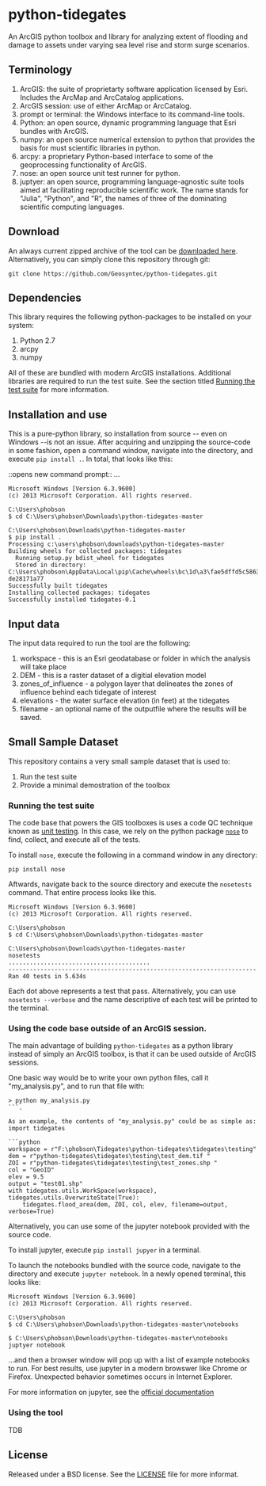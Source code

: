 # python-tidegates
An ArcGIS python toolbox and library for analyzing extent of flooding and damage to assets under varying sea level rise and storm surge scenarios.

## Terminology
  1. ArcGIS: the suite of proprietarty software application licensed by Esri. Includes the ArcMap and ArcCatalog applications.
  1. ArcGIS session: use of either ArcMap or ArcCatalog.
  1. prompt or terminal: the Windows interface to its command-line tools.
  1. Python: an open source, dynamic programming language that Esri bundles with ArcGIS.
  1. numpy: an open source numerical extension to python that provides the basis for must scientific libraries in python.
  1. arcpy: a proprietary Python-based interface to some of the geoprocessing functionality of ArcGIS.
  1. nose: an open source unit test runner for python.
  1. juptyer: an open source, programming language-agnostic suite tools aimed at facilitating reproducible scientific work.
     The name stands for "Julia", "Python", and "R", the names of three of the dominating scientific computing languages.


## Download
An always current zipped archive of the tool can be [downloaded here](https://github.com/Geosyntec/python-tidegates/archive/master.zip).
Alternatively, you can simply clone this repository through git:

```
git clone https://github.com/Geosyntec/python-tidegates.git
```

## Dependencies
This library requires the following python-packages to be installed on your system:
  1. Python 2.7
  1. arcpy
  1. numpy

All of these are bundled with modern ArcGIS installations.
Additional libraries are required to run the test suite.
See the section titled [Running the test suite](https://github.com/Geosyntec/python-tidegates#running-the-test-suite) for more information.

## Installation and use
This is a pure-python library, so installation from source -- even on Windows --is not an issue.
After acquiring and unzipping the source-code in some fashion, open a command window, navigate into the directory, and execute `pip install .`.
In total, that looks like this:

::opens new command prompt:: ...
```
Microsoft Windows [Version 6.3.9600]
(c) 2013 Microsoft Corporation. All rights reserved.

C:\Users\phobson
$ cd C:\Users\phobson\Downloads\python-tidegates-master

C:\Users\phobson\Downloads\python-tidegates-master
$ pip install .
Processing c:\users\phobson\downloads\python-tidegates-master
Building wheels for collected packages: tidegates
  Running setup.py bdist_wheel for tidegates
  Stored in directory: C:\Users\phobson\AppData\Local\pip\Cache\wheels\bc\1d\a3\fae5dffd5c58635786503464001432a9c5b8e8f5
de28171a77
Successfully built tidegates
Installing collected packages: tidegates
Successfully installed tidegates-0.1
```

## Input data
The input data required to run the tool are the following:
  1. workspace - this is an Esri geodatabase or folder in which the analysis will take place
  1. DEM - this is a raster dataset of a digitial elevation model
  1. zones_of_influence - a polygon layer that delineates the zones of influence behind each tidegate of interest
  1. elevations - the water surface elevation (in feet) at the tidegates
  1. filename - an optional name of the outputfile where the results will be saved.

## Small Sample Dataset
This repository contains a very small sample dataset that is used to:
  1. Run the test suite
  1. Provide a minimal demostration of the toolbox

### Running the test suite
The code base that powers the GIS toolboxes is uses a code QC technique known as [unit testing](https://en.wikipedia.org/wiki/Unit_testing).
In this case, we rely on the python package [`nose`](https://nose.readthedocs.org/en/latest/) to find, collect, and execute all of the tests.

To install `nose`, execute the following in a command window in any directory:
```
pip install nose
```

Aftwards, navigate back to the source directory and execute the `nosetests` command.
That entire process looks like this.

```
Microsoft Windows [Version 6.3.9600]
(c) 2013 Microsoft Corporation. All rights reserved.

C:\Users\phobson
$ cd C:\Users\phobson\Downloads\python-tidegates-master

C:\Users\phobson\Downloads\python-tidegates-master
nosetests
........................................
----------------------------------------------------------------------
Ran 40 tests in 5.634s
```

Each dot above represents a test that pass.
Alternatively, you can use `nosetests --verbose` and the name descriptive of each test will be printed to the terminal.


### Using the code base outside of an ArcGIS session.
The main advantage of building `python-tidegates` as a python library instead of simply an ArcGIS toolbox, is that it can be used outside of ArcGIS sessions.

One basic way would be to write your own python files, call it "my_analysis.py", and to run that file with:
```
> python my_analysis.py
```.

As an example, the contents of "my_analysis.py" could be as simple as:
import tidegates

```python
workspace = r"F:\phobson\Tidegates\python-tidegates\tidegates\testing"
dem = r"python-tidegates\tidegates\testing\test_dem.tif "
ZOI = r"python-tidegates\tidegates\testing\test_zones.shp "
col = "GeoID"
elev = 9.5
output = "test01.shp"
with tidegates.utils.WorkSpace(workspace), tidegates.utils.OverwriteState(True):
    tidegates.flood_area(dem, ZOI, col, elev, filename=output, verbose=True)
```

Alternatively, you can use some of the jupyter notebook provided with the source code.

To install jupyter, execute `pip install jupyer` in a terminal.

To launch the notebooks bundled with the source code, navigate to the directory and execute `jupyter notebook`.
In a newly opened terminal, this looks like:
```
Microsoft Windows [Version 6.3.9600]
(c) 2013 Microsoft Corporation. All rights reserved.

C:\Users\phobson
$ cd C:\Users\phobson\Downloads\python-tidegates-master\notebooks

$ C:\Users\phobson\Downloads\python-tidegates-master\notebooks
juptyer notebook
```

...and then a browser window will pop up with a list of example notebooks to run.
For best results, use jupyter in a modern browswer like Chrome or Firefox.
Unexpected behavior sometimes occurs in Internet Explorer.

For more information on jupyter, see the [official documentation](http://jupyter.readthedocs.org/en/latest/install.html)

### Using the tool
TDB

## License
Released under a BSD license. See the [LICENSE](https://github.com/Geosyntec/python-tidegates/blob/master/LICENSE) file for more informat.
